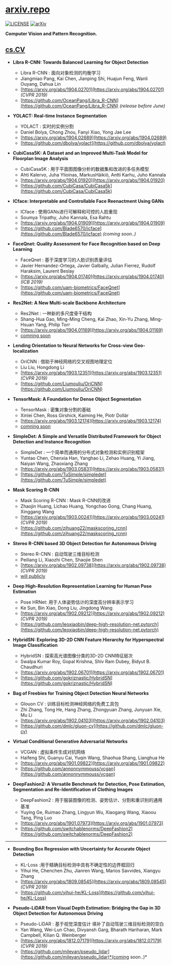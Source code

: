 # [arxiv.repo](https://github.com/Mainvooid/arxiv.repo)

[![LICENSE](https://img.shields.io/badge/license-Anti%20996-blue.svg)](https://github.com/996icu/996.ICU/blob/master/LICENSE)
[![arXiv](https://img.shields.io/badge/arXiv-cs.CV-orange.svg)]()

**Computer Vision and Pattern Recognition.**

## [cs.CV](https://arxiv.org/list/cs.CV/recent)

- **Libra R-CNN: Towards Balanced Learning for Object Detection**
   - Libra R-CNN : 面向对象检测的均衡学习
   - Jiangmiao Pang, Kai Chen, Jianping Shi, Huajun Feng, Wanli Ouyang, Dahua Lin
   - [https://arxiv.org/abs/1904.02701](https://arxiv.org/abs/1904.02701) *(CVPR 2019)*
   - [https://github.com/OceanPang/Libra_R-CNN](https://github.com/OceanPang/Libra_R-CNN) *(release before June)*

- **YOLACT: Real-time Instance Segmentation**
   - YOLACT : 实时的实例分割
   - Daniel Bolya, Chong Zhou, Fanyi Xiao, Yong Jae Lee
   - [https://arxiv.org/abs/1904.02689](https://arxiv.org/abs/1904.02689)
   - [https://github.com/dbolya/yolact](https://github.com/dbolya/yolact)

- **CubiCasa5K: A Dataset and an Improved Multi-Task Model for Floorplan Image Analysis**
   - CubiCasa5K : 用于平面图图像分析的数据集和改进的多任务模型
   - Ahti Kalervo, Juha Ylioinas, MarkusHäikiö, Antti Karhu, Juho Kannala
   - [https://arxiv.org/abs/1904.01920](https://arxiv.org/abs/1904.01920)
   - [https://github.com/CubiCasa/CubiCasa5k](https://github.com/CubiCasa/CubiCasa5k)

- **ICface: Interpretable and Controllable Face Reenactment Using GANs**
   - ICface : 使用GANs进行可解释和可控的人脸重现
   - Soumya Tripathy, Juho Kannala, Esa Rahtu
   - [https://arxiv.org/abs/1904.01909](https://arxiv.org/abs/1904.01909)
   - [https://github.com/Blade6570/icface](https://github.com/Blade6570/icface) *(coming soon..)*

- **FaceQnet: Quality Assessment for Face Recognition based on Deep Learning**
   - FaceQnet : 基于深度学习的人脸识别质量评估
   - Javier Hernandez-Ortega, Javier Galbally, Julian Fierrez, Rudolf Haraksim, Laurent Beslay
   - [https://arxiv.org/abs/1904.01740](https://arxiv.org/abs/1904.01740) *(ICB 2019)*
   - [https://github.com/uam-biometrics/FaceQnet](https://github.com/uam-biometrics/FaceQnet)

- **Res2Net: A New Multi-scale Backbone Architecture**
   - Res2Net : 一种新的多尺度骨干结构
   - Shang-Hua Gao, Ming-Ming Cheng, Kai Zhao, Xin-Yu Zhang, Ming-Hsuan Yang, Philip Torr
   - [https://arxiv.org/abs/1904.01169](https://arxiv.org/abs/1904.01169)
   - [comning soon]()

- **Lending Orientation to Neural Networks for Cross-view Geo-localization**
   - OriCNN : 借助于神经网络的交叉视图地理定位
   - Liu Liu, Hongdong Li
   - [https://arxiv.org/abs/1903.12351](https://arxiv.org/abs/1903.12351) *(CVPR 2019)*
   - [https://github.com/Liumouliu/OriCNN](https://github.com/Liumouliu/OriCNN)

- **TensorMask: A Foundation for Dense Object Segmentation**
   - TensorMask : 密集对象分割的基础
   - Xinlei Chen, Ross Girshick, Kaiming He, Piotr Dollár
   - [https://arxiv.org/abs/1903.12174](https://arxiv.org/abs/1903.12174)
   - [comning soon]()

- **SimpleDet: A Simple and Versatile Distributed Framework for Object Detection and Instance Recognition**
   - SimpleDet : 一个简单而通用的分布式对象检测和实例识别框架
   - Yuntao Chen, Chenxia Han, Yanghao Li, Zehao Huang, Yi Jiang, Naiyan Wang, Zhaoxiang Zhang
   - [https://arxiv.org/abs/1903.05831](https://arxiv.org/abs/1903.05831)
   - [https://github.com/TuSimple/simpledet](https://github.com/TuSimple/simpledet)

- **Mask Scoring R-CNN**
   - Mask Scoring R-CNN : Mask R-CNN的改进
   - Zhaojin Huang, Lichao Huang, Yongchao Gong, Chang Huang, Xinggang Wang
   - [https://arxiv.org/abs/1903.00241](https://arxiv.org/abs/1903.00241) *(CVPR 2019)*
   - [https://github.com/zjhuang22/maskscoring_rcnn](https://github.com/zjhuang22/maskscoring_rcnn)

- **Stereo R-CNN based 3D Object Detection for Autonomous Driving**
   - Stereo R-CNN : 自动驾驶三维目标检测
   - Peiliang Li, Xiaozhi Chen, Shaojie Shen
   - [https://arxiv.org/abs/1902.09738](https://arxiv.org/abs/1902.09738) *(CVPR 2019)*
   - [will publicly]()

- **Deep High-Resolution Representation Learning for Human Pose Estimation**
   - Pose HRNet: 用于人体姿势估计的深度高分辨率表示学习
   - Ke Sun, Bin Xiao, Dong Liu, Jingdong Wang
   - [https://arxiv.org/abs/1902.09212](https://arxiv.org/abs/1902.09212) *(CVPR 2019)*
   - [https://github.com/leoxiaobin/deep-high-resolution-net.pytorch](https://github.com/leoxiaobin/deep-high-resolution-net.pytorch)

- **HybridSN: Exploring 3D-2D CNN Feature Hierarchy for Hyperspectral Image Classification**
   - HybridSN : 探索高光谱图像分类的3D-2D CNN特征层次
   - Swalpa Kumar Roy, Gopal Krishna, Shiv Ram Dubey, Bidyut B. Chaudhuri
   - [https://arxiv.org/abs/1902.06701](https://arxiv.org/abs/1902.06701)
   - [https://github.com/gokriznastic/HybridSN](https://github.com/gokriznastic/HybridSN)

- **Bag of Freebies for Training Object Detection Neural Networks**
   - Glouon CV : 训练目标检测神经网络的免费工具包
   - Zhi Zhang, Tong He, Hang Zhang, Zhongyuan Zhang, Junyuan Xie, Mu Li
   - [https://arxiv.org/abs/1902.04103](https://arxiv.org/abs/1902.04103)
   - [https://github.com/dmlc/gluon-cv](https://github.com/dmlc/gluon-cv)

- **Virtual Conditional Generative Adversarial Networks**
   - VCGAN : 虚拟条件生成对抗网络
   - Haifeng Shi, Guanyu Cai, Yuqin Wang, Shaohua Shang, Lianghua He
   - [https://arxiv.org/abs/1901.09822](https://arxiv.org/abs/1901.09822)
   - [https://github.com/annonnymmouss/vcgan](https://github.com/annonnymmouss/vcgan)

- **DeepFashion2: A Versatile Benchmark for Detection, Pose Estimation, Segmentation and Re-Identification of Clothing Images**
   - DeepFashion2 : 用于服装图像的检测、姿势估计、分割和重识别的通用基准
   - Yuying Ge, Ruimao Zhang, Lingyun Wu, Xiaogang Wang, Xiaoou Tang, Ping Luo
   - [https://arxiv.org/abs/1901.07973](https://arxiv.org/abs/1901.07973)
   - [https://github.com/switchablenorms/DeepFashion2](https://github.com/switchablenorms/DeepFashion2)

---

- **Bounding Box Regression with Uncertainty for Accurate Object Detection**
   - KL-Loss :用于精确目标检测中具有不确定性的边界框回归
   - Yihui He, Chenchen Zhu, Jianren Wang, Marios Savvides, Xiangyu Zhang
   - [https://arxiv.org/abs/1809.08545](https://arxiv.org/abs/1809.08545) *(CVPR 2019)*
   - [https://github.com/yihui-he/KL-Loss](https://github.com/yihui-he/KL-Loss)

- **Pseudo-LiDAR from Visual Depth Estimation: Bridging the Gap in 3D Object Detection for Autonomous Driving**
   - Pseudo-LiDAR : 基于视觉深度估计 填补了自动驾驶三维目标检测的空白
   - Yan Wang, Wei-Lun Chao, Divyansh Garg, Bharath Hariharan, Mark Campbell, Kilian Q. Weinberger
   - [https://arxiv.org/abs/1812.07179](https://arxiv.org/abs/1812.07179) *(CVPR 2019)*
   - [https://github.com/mileyan/pseudo_lidar](https://github.com/mileyan/pseudo_lidar)*(coming soon..)*
